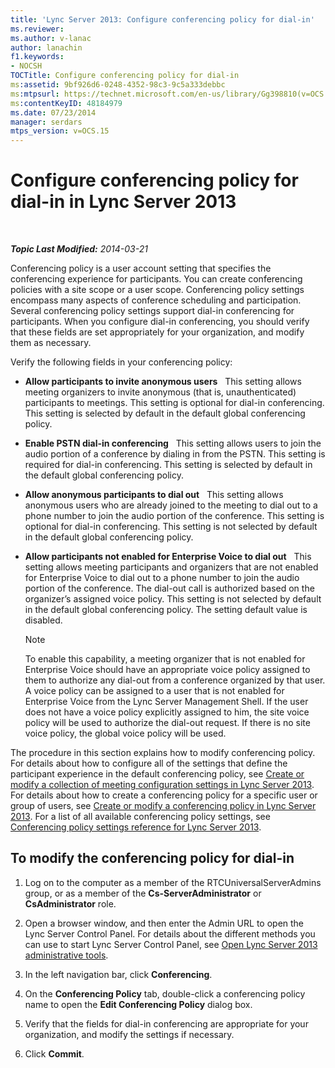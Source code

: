 ```yaml
---
title: 'Lync Server 2013: Configure conferencing policy for dial-in'
ms.reviewer: 
ms.author: v-lanac
author: lanachin
f1.keywords:
- NOCSH
TOCTitle: Configure conferencing policy for dial-in
ms:assetid: 9bf926d6-0248-4352-98c3-9c5a333debbc
ms:mtpsurl: https://technet.microsoft.com/en-us/library/Gg398810(v=OCS.15)
ms:contentKeyID: 48184979
ms.date: 07/23/2014
manager: serdars
mtps_version: v=OCS.15
---
```


<div data-xmlns="http://www.w3.org/1999/xhtml">

<div class="topic" data-xmlns="http://www.w3.org/1999/xhtml" data-msxsl="urn:schemas-microsoft-com:xslt" data-cs="http://msdn.microsoft.com/en-us/">

<div data-asp="http://msdn2.microsoft.com/asp">

# Configure conferencing policy for dial-in in Lync Server 2013

</div>

<div id="mainSection">

<div id="mainBody">

<span> </span>

_**Topic Last Modified:** 2014-03-21_

Conferencing policy is a user account setting that specifies the conferencing experience for participants. You can create conferencing policies with a site scope or a user scope. Conferencing policy settings encompass many aspects of conference scheduling and participation. Several conferencing policy settings support dial-in conferencing for participants. When you configure dial-in conferencing, you should verify that these fields are set appropriately for your organization, and modify them as necessary.

Verify the following fields in your conferencing policy:

  - **Allow participants to invite anonymous users**   This setting allows meeting organizers to invite anonymous (that is, unauthenticated) participants to meetings. This setting is optional for dial-in conferencing. This setting is selected by default in the default global conferencing policy.

  - **Enable PSTN dial-in conferencing**   This setting allows users to join the audio portion of a conference by dialing in from the PSTN. This setting is required for dial-in conferencing. This setting is selected by default in the default global conferencing policy.

  - **Allow anonymous participants to dial out**   This setting allows anonymous users who are already joined to the meeting to dial out to a phone number to join the audio portion of the conference. This setting is optional for dial-in conferencing. This setting is not selected by default in the default global conferencing policy.

  - **Allow participants not enabled for Enterprise Voice to dial out**   This setting allows meeting participants and organizers that are not enabled for Enterprise Voice to dial out to a phone number to join the audio portion of the conference. The dial-out call is authorized based on the organizer’s assigned voice policy. This setting is not selected by default in the default global conferencing policy. The setting default value is disabled.
    
    <div>
    

    > [!NOTE]  
    > To enable this capability, a meeting organizer that is not enabled for Enterprise Voice should have an appropriate voice policy assigned to them to authorize any dial-out from a conference organized by that user. A voice policy can be assigned to a user that is not enabled for Enterprise Voice from the Lync Server Management Shell. If the user does not have a voice policy explicitly assigned to him, the site voice policy will be used to authorize the dial-out request. If there is no site voice policy, the global voice policy will be used.&nbsp;

    
    </div>

The procedure in this section explains how to modify conferencing policy. For details about how to configure all of the settings that define the participant experience in the default conferencing policy, see [Create or modify a collection of meeting configuration settings in Lync Server 2013](lync-server-2013-create-or-modify-a-collection-of-meeting-configuration-settings.md). For details about how to create a conferencing policy for a specific user or group of users, see [Create or modify a conferencing policy in Lync Server 2013](lync-server-2013-create-or-modify-a-conferencing-policy.md). For a list of all available conferencing policy settings, see [Conferencing policy settings reference for Lync Server 2013](lync-server-2013-conferencing-policy-settings-reference.md).

<div>

## To modify the conferencing policy for dial-in

1.  Log on to the computer as a member of the RTCUniversalServerAdmins group, or as a member of the **Cs-ServerAdministrator** or **CsAdministrator** role.

2.  Open a browser window, and then enter the Admin URL to open the Lync Server Control Panel. For details about the different methods you can use to start Lync Server Control Panel, see [Open Lync Server 2013 administrative tools](lync-server-2013-open-lync-server-administrative-tools.md).

3.  In the left navigation bar, click **Conferencing**.

4.  On the **Conferencing Policy** tab, double-click a conferencing policy name to open the **Edit Conferencing Policy** dialog box.

5.  Verify that the fields for dial-in conferencing are appropriate for your organization, and modify the settings if necessary.

6.  Click **Commit**.

</div>

</div>

<span> </span>

</div>

</div>

</div>

